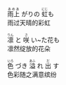 <ruby>雨上<rt>あめあ</rt></ruby> がりの <ruby>虹<rt>にじ</rt></ruby>も  
雨过天晴的彩虹

<ruby>凛<rt>りん</rt></ruby> と <ruby>咲<rt>さ</rt></ruby> い~た花も  
凛然绽放的花朵

<ruby>色<rt>いろ</rt></ruby> づき <ruby>溢<rt>あふ</rt></ruby> れ <ruby>出<rt>だ</rt></ruby> す  
色彩随之满意缤纷